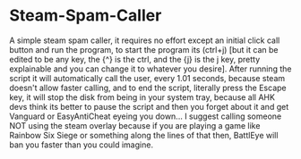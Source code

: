 # Steam-Spam-Caller
A simple steam spam caller, it requires no effort except an initial click call button and run the program, to start the program its (ctrl+j) [but it can be edited to be any key, the {^} is the ctrl, and the {j} is the j key, pretty explainable and you can change it to whatever you desire]. After running the script it will automatically call the user, every 1.01 seconds, because steam doesn't allow faster calling, and to end the script, literally press the Escape key, it will stop the disk from being in your system tray, because all AHK devs think its better to pause the script and then you forget about it and get Vanguard or EasyAntiCheat eyeing you down...
I suggest calling someone NOT using the steam overlay because if you are playing a game like Rainbow Six Siege or something along the lines of that then, BattlEye will ban you faster than you could imagine.
